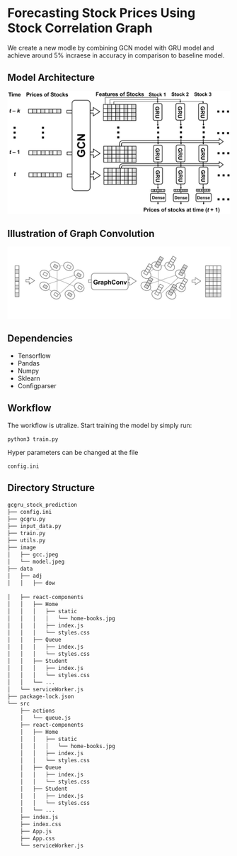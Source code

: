 # Forecasting Stock Prices Using Stock Correlation Graph
We create a new modle by combining GCN model with GRU model and achieve around 5% incraese in accuracy in comparison to baseline model.

## Model Architecture
![GCGRU Structure](image/model.jpeg)

## Illustration of Graph Convolution
![Graph Convolution](image/gcc.jpeg)

## Dependencies
  * Tensorflow
  * Pandas
  * Numpy
  * Sklearn
  * Configparser
  
## Workflow
The workflow is utralize. Start training the model by simply run:
```
python3 train.py
```

Hyper parameters can be changed at the file 

```
config.ini
```

## Directory Structure

```
gcgru_stock_prediction
├── config.ini
├── gcgru.py
├── input_data.py
├── train.py
├── utils.py
├── image
│   ├── gcc.jpeg
│   └── model.jpeg
├── data
│   ├── adj
│   │   ├── dow

│   ├── react-components
│   │   ├── Home
│   │   │   ├── static
│   │   │   │   └── home-books.jpg
│   │   │   ├── index.js
│   │   │   └── styles.css
│   │   ├── Queue
│   │   │   ├── index.js
│   │   │   └── styles.css
│   │   ├── Student
│   │   │   ├── index.js
│   │   │   └── styles.css
│   │   └── ...
│   └── serviceWorker.js
├── package-lock.json
└── src
    ├── actions
    │   └── queue.js
    ├── react-components
    │   ├── Home
    │   │   ├── static
    │   │   │   └── home-books.jpg
    │   │   ├── index.js
    │   │   └── styles.css
    │   ├── Queue
    │   │   ├── index.js
    │   │   └── styles.css
    │   ├── Student
    │   │   ├── index.js
    │   │   └── styles.css
    │   └── ...
    ├── index.js
    ├── index.css
    ├── App.js
    ├── App.css
    └── serviceWorker.js
```
